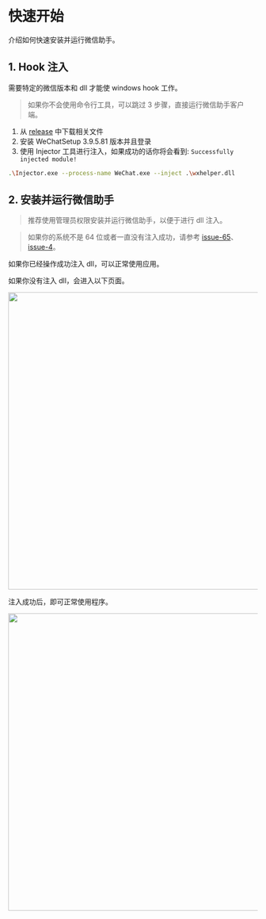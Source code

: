 # 快速开始

介绍如何快速安装并运行微信助手。

## 1. Hook 注入

需要特定的微信版本和 dll 才能使 windows hook 工作。

> 如果你不会使用命令行工具，可以跳过 3 步骤，直接运行微信助手客户端。

1. 从 [release](https://github.com/yzqzy/wechat-assistant/releases/tag/v0.0.0) 中下载相关文件
2. 安装 WeChatSetup 3.9.5.81 版本并且登录
3. 使用 Injector 工具进行注入，如果成功的话你将会看到: `Successfully injected module!`

```bash
.\Injector.exe --process-name WeChat.exe --inject .\wxhelper.dll
```

## 2. 安装并运行微信助手

> 推荐使用管理员权限安装并运行微信助手，以便于进行 dll 注入。

> 如果你的系统不是 64 位或者一直没有注入成功，请参考 [issue-65](https://github.com/ttttupup/wxhelper/discussions/65)、[issue-4](https://github.com/yzqzy/wechat-assistant/issues/4)。


如果你已经操作成功注入 dll，可以正常使用应用。

如果你没有注入 dll，会进入以下页面。

<img src="https://img.yueluo.club/wechat-assistant/injector.png" width="600px" />

注入成功后，即可正常使用程序。

<img src="https://img.yueluo.club/wechat-assistant/application_mosaic.png" width="600px" />
